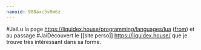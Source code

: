 ```yaml
---
nanoid: 988axc5v0m6z
---
```

#JaiLu la page https://liquidex.house/programming/languages/lua ([from](https://lobste.rs/s/hxhqck/what_do_i_think_about_lua_after_shipping)) et au passage #JaiDécouvert le [[site perso]] https://liquidex.house/ que je trouve très intéressant dans sa forme.
